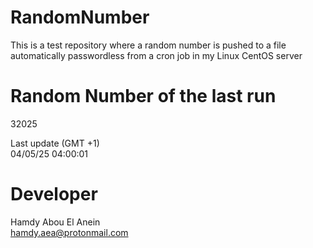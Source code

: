 # RandomNumber    
This is a test repository where a random number is pushed to a file automatically passwordless from a cron job in my Linux CentOS server    
# Random Number of the last run   
32025
      
Last update (GMT +1)    
04/05/25 04:00:01
# Developer    
Hamdy Abou El Anein   
hamdy.aea@protonmail.com
